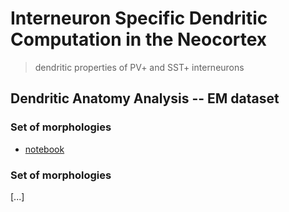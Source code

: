 # Interneuron Specific Dendritic Computation in the Neocortex
> dendritic properties of PV+ and SST+ interneurons

## Dendritic Anatomy Analysis -- EM dataset

### Set of morphologies

- [notebook](https://github.com/yzerlaut/pv-sst-dendrites/blob/main/anatomy/Plot-Morphology.ipynb)


### Set of morphologies

[...]



